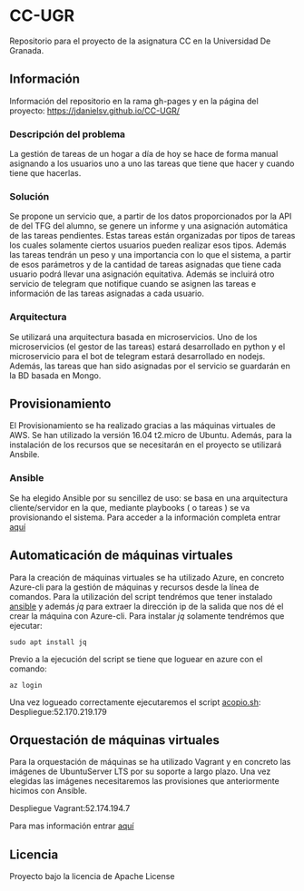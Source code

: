 # CC-UGR

Repositorio para el proyecto de la asignatura CC en la Universidad De Granada.

## Información
Información del repositorio en la rama gh-pages y en la página del proyecto:
https://jdanielsv.github.io/CC-UGR/

### Descripción del problema
La gestión de tareas de un hogar a día de hoy se hace de forma manual asignando a los usuarios uno a uno las tareas que tiene que hacer y cuando tiene que hacerlas.
### Solución
Se propone un servicio que, a partir de los datos proporcionados por la API de del TFG del alumno, se genere un informe y una asignación automática de las tareas pendientes.
Estas tareas están organizadas por tipos de tareas los cuales solamente ciertos usuarios pueden realizar esos tipos. Además las tareas tendrán un peso y una importancia con lo que el sistema, a partir de esos parámetros y de la cantidad de tareas asignadas que tiene cada usuario podrá llevar una asignación equitativa.
Además se incluirá otro servicio de telegram que notifique cuando se asignen las tareas e información de las tareas asignadas a cada usuario.
### Arquitectura
Se utilizará una arquitectura basada en microservicios. Uno de los microservicios (el gestor de las tareas) estará desarrollado en python y el microservicio para el bot de telegram estará desarrollado en nodejs.
Además, las tareas que han sido asignadas por el servicio se guardarán en la BD basada en Mongo.

## Provisionamiento
El Provisionamiento se ha realizado gracias a las máquinas virtuales de AWS.
Se han utilizado la versión 16.04 t2.micro de Ubuntu. Además, para la instalación de los recursos que se necesitarán en el proyecto se utilizará Ansbile.

### Ansible
Se ha elegido Ansible por su sencillez de uso: se basa en una arquitectura cliente/servidor en la que, mediante playbooks ( o tareas ) se va provisionando el sistema. Para acceder a la información completa entrar [aquí](https://github.com/jdanielsv/CC-UGR/tree/master/provision)

## Automaticación de máquinas virtuales

Para la creación de máquinas virtuales se ha utilizado Azure, en concreto Azure-cli para la gestión de máquinas y recursos desde la línea de comandos.
Para la utilización del script tendrémos que tener instalado [ansible](provision/README.me) y además *jq* para extraer la dirección ip de la salida que nos dé el crear la máquina con Azure-cli. Para instalar *jq* solamente tendrémos que ejecutar:
```
sudo apt install jq
```

Previo a la ejecución del script se tiene que loguear en azure con el comando:
```
az login
```

Una vez logueado correctamente ejecutaremos el script [acopio.sh](acopio.sh):
Despliegue:52.170.219.179

## Orquestación de máquinas virtuales

Para la orquestación de máquinas se ha utilizado Vagrant y en concreto las imágenes de UbuntuServer LTS por su soporte a largo plazo. Una vez elegidas las imágenes necesitaremos las provisiones que anteriormente hicimos con Ansible.

Despliegue Vagrant:52.174.194.7

Para mas información entrar [aquí](orquestacion/README.md)

## Licencia
Proyecto bajo la licencia de Apache License
